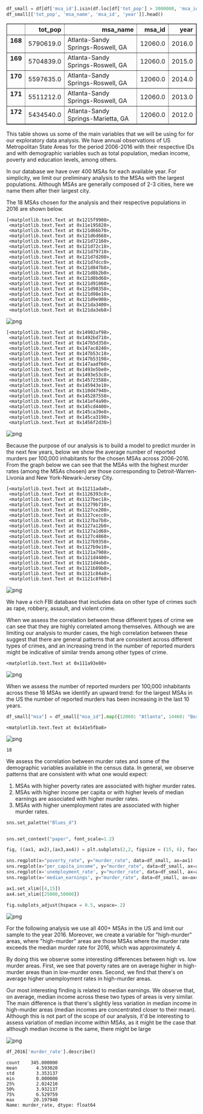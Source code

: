 














```python
df_small = df[df['msa_id'].isin(df.loc[df['tot_pop'] > 3000000, 'msa_id'])]
df_small[['tot_pop', 'msa_name', 'msa_id', 'year']].head()

```





<div>
<style>
    .dataframe thead tr:only-child th {
        text-align: right;
    }

    .dataframe thead th {
        text-align: left;
    }

    .dataframe tbody tr th {
        vertical-align: top;
    }
</style>
<table border="1" class="dataframe">
  <thead>
    <tr style="text-align: right;">
      <th></th>
      <th>tot_pop</th>
      <th>msa_name</th>
      <th>msa_id</th>
      <th>year</th>
    </tr>
  </thead>
  <tbody>
    <tr>
      <th>168</th>
      <td>5790619.0</td>
      <td>Atlanta-Sandy Springs-Roswell, GA</td>
      <td>12060.0</td>
      <td>2016.0</td>
    </tr>
    <tr>
      <th>169</th>
      <td>5704839.0</td>
      <td>Atlanta-Sandy Springs-Roswell, GA</td>
      <td>12060.0</td>
      <td>2015.0</td>
    </tr>
    <tr>
      <th>170</th>
      <td>5597635.0</td>
      <td>Atlanta-Sandy Springs-Roswell, GA</td>
      <td>12060.0</td>
      <td>2014.0</td>
    </tr>
    <tr>
      <th>171</th>
      <td>5511212.0</td>
      <td>Atlanta-Sandy Springs-Roswell, GA</td>
      <td>12060.0</td>
      <td>2013.0</td>
    </tr>
    <tr>
      <th>172</th>
      <td>5434540.0</td>
      <td>Atlanta-Sandy Springs-Marietta, GA</td>
      <td>12060.0</td>
      <td>2012.0</td>
    </tr>
  </tbody>
</table>
</div>



This table shows us some of the main variables that we will be using for for our exploratory data analysis. We have annual observations of US Metropolitan State Areas for the period 2006-2016 with their respective IDs and with demographic variables such as total population, median income, poverty and education levels, among others. 









In our database we have over 400 MSAs for each available year. For simplicity, we limit our preliminary analysis to the MSAs with the largest populations. Although MSAs are generally composed of 2-3 cities, here we name them after their largest city. 

The 18 MSAs chosen for the analysis and their respective populations in 2016 are shown below. 








    [<matplotlib.text.Text at 0x1215f9908>,
     <matplotlib.text.Text at 0x11e195828>,
     <matplotlib.text.Text at 0x121d66b70>,
     <matplotlib.text.Text at 0x121d6d668>,
     <matplotlib.text.Text at 0x121d72160>,
     <matplotlib.text.Text at 0x121d72c18>,
     <matplotlib.text.Text at 0x121d79710>,
     <matplotlib.text.Text at 0x121d7d208>,
     <matplotlib.text.Text at 0x121d7dcc0>,
     <matplotlib.text.Text at 0x121d847b8>,
     <matplotlib.text.Text at 0x121d8b2b0>,
     <matplotlib.text.Text at 0x121d8bd68>,
     <matplotlib.text.Text at 0x121d91860>,
     <matplotlib.text.Text at 0x121d98358>,
     <matplotlib.text.Text at 0x121d98e10>,
     <matplotlib.text.Text at 0x121d9e908>,
     <matplotlib.text.Text at 0x121da3400>,
     <matplotlib.text.Text at 0x121da3eb8>]




![png](EDA-Copy1_files/EDA-Copy1_8_1.png)





















    [<matplotlib.text.Text at 0x14902af98>,
     <matplotlib.text.Text at 0x1492bd710>,
     <matplotlib.text.Text at 0x147b5d358>,
     <matplotlib.text.Text at 0x147ac8240>,
     <matplotlib.text.Text at 0x147b53c18>,
     <matplotlib.text.Text at 0x147b53198>,
     <matplotlib.text.Text at 0x147aadf60>,
     <matplotlib.text.Text at 0x1493e5be0>,
     <matplotlib.text.Text at 0x1493e53c8>,
     <matplotlib.text.Text at 0x145723588>,
     <matplotlib.text.Text at 0x145943e10>,
     <matplotlib.text.Text at 0x110d47940>,
     <matplotlib.text.Text at 0x145287550>,
     <matplotlib.text.Text at 0x141ef4a90>,
     <matplotlib.text.Text at 0x145cd4400>,
     <matplotlib.text.Text at 0x145ca39e8>,
     <matplotlib.text.Text at 0x145ca3198>,
     <matplotlib.text.Text at 0x1456f2d30>]




![png](EDA-Copy1_files/EDA-Copy1_12_1.png)


Because the purpose of our analysis is to build a model to predict murder in the next few years, below we show the average number of reported murders per 100,000 inhabitants for the chosen MSAs across 2006-2016. From the graph below we can see that the MSAs with the highest murder rates (among the MSAs chosen) are those corresponding to Detroit-Warren-Livonia and New York-Newark-Jersey City. 








    [<matplotlib.text.Text at 0x11211ada0>,
     <matplotlib.text.Text at 0x1126393c8>,
     <matplotlib.text.Text at 0x1127bec18>,
     <matplotlib.text.Text at 0x11279b710>,
     <matplotlib.text.Text at 0x1127ce208>,
     <matplotlib.text.Text at 0x1127cecc0>,
     <matplotlib.text.Text at 0x1127ba7b8>,
     <matplotlib.text.Text at 0x1127a12b0>,
     <matplotlib.text.Text at 0x1127a1d68>,
     <matplotlib.text.Text at 0x1127c4860>,
     <matplotlib.text.Text at 0x1127b9358>,
     <matplotlib.text.Text at 0x1127b9e10>,
     <matplotlib.text.Text at 0x1121a7908>,
     <matplotlib.text.Text at 0x1121d4400>,
     <matplotlib.text.Text at 0x1121d4eb8>,
     <matplotlib.text.Text at 0x1121b89b0>,
     <matplotlib.text.Text at 0x1121c84a8>,
     <matplotlib.text.Text at 0x1121c8f60>]




![png](EDA-Copy1_files/EDA-Copy1_14_1.png)






We have a rich FBI database that includes data on other type of crimes such as rape, robbery, assault, and violent crime.

When we assess the correlation between these different types of crime we can see that they are highly correlated among themselves. Although we are limiting our analysis to murder cases, the high correlation between these  suggest that there are general patterns that are consistent across different types of crimes, and an increasing trend in the number of reported murders might be indicative of similar trends among other types of crime. 








    <matplotlib.text.Text at 0x111a93e80>




![png](EDA-Copy1_files/EDA-Copy1_17_1.png)






When we assess the number of reported murders per 100,000 inhabitants across these 18 MSAs we identify an upward trend: for the largest MSAs in the US the number of reported murders has been increasing in the last 10 years. 



```python
df_small["msa"] = df_small["msa_id"].map({12060: "Atlanta", 14460: "Boston", 16980: "Chicago", 19100: "Dallas", 19820: "Detroit", 26420: "Houston", 31100: "Los Angeles", 33100: "Miami", 33460: "Minneapolis", 35620: "New York", 37980: "Philadelphia", 38060: "Phoenix", 40140: "Riverside", 41740: "San Diego", 41860: "San Francisco", 42660: "Seattle", 45300: "Tampa", 47900:"Washington"})


```









    <matplotlib.text.Text at 0x141e5fba8>




![png](EDA-Copy1_files/EDA-Copy1_21_1.png)









    18







We assess the correlation between murder rates and some of the demographic variables available in the census data. In general, we observe patterns that are consistent with what one would expect:

1. MSAs with higher poverty rates are associated with higher murder rates.
2. MSAs with higher income per capita or with higher levels of median earnings are associated with higher murder rates. 
3. MSAs with higher unemployment rates are associated with higher murder rates. 



```python
sns.set_palette("Blues_d")


sns.set_context("paper", font_scale=1.2)                                                  

fig, ((ax1, ax2),(ax3,ax4)) = plt.subplots(2,2, figsize = (15, 6), facecolor = 'w', edgecolor = 'k', sharey = False)

sns.regplot(x="poverty_rate", y="murder_rate", data=df_small, ax=ax1)
sns.regplot(x="per_capita_income", y="murder_rate", data=df_small, ax=ax2)
sns.regplot(x='unemployment_rate', y="murder_rate", data=df_small, ax=ax3)
sns.regplot(x='median_earnings', y="murder_rate", data=df_small, ax=ax4)

ax1.set_xlim([4,15]) 
ax4.set_xlim([25000,50000]) 

fig.subplots_adjust(hspace = 0.5, wspace=.2)


```



![png](EDA-Copy1_files/EDA-Copy1_25_0.png)


For the following analysis we use all 400+ MSAs in the US and limit our sample to the year 2016. Moreover, we create a variable for "high-murder" areas, where "high-murder" areas are those MSAs where the murder rate exceeds the median murder rate for 2016, which was approximately 4. 

By doing this we observe some interesting differences between high vs. low murder areas. First, we see that poverty rates are on average higher in high-murder areas than in low-murder ones. Second, we find that there's on average higher unemployment rates in high-murder areas. 

Our most interesting finding is related to median earnings. We observe that, on average, median income across these two types of areas is very similar. The main difference is that there's slightly less variation in median income in high-murder areas (median incomes are concentrated closer to their mean). Although this is not part of the scope of our analysis, it'd be interesting to assess variation of median income *within* MSAs, as it might be the case that although median income is the same, there might be large







![png](EDA-Copy1_files/EDA-Copy1_27_0.png)




```python
df_2016['murder_rate'].describe()

```





    count    345.000000
    mean       4.593020
    std        3.353137
    min        0.000000
    25%        2.024210
    50%        3.932137
    75%        6.529759
    max       20.197940
    Name: murder_rate, dtype: float64





```python

```




```python

```




```python

```




```python

```

